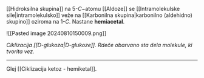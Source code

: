 [[Hidroksilna skupina]] na 5-$C-$atomu [[Aldoze]] se [[Intramolekulske sile|intramolekulsko]] veže na [[Karbonilna skupina|karbonilno (aldehidno) skupino]] oziroma na 1-$C$. Nastane **hemiacetal**.

![[Pasted image 20240810150009.png]]

*Ciklizacija [[D-glukoza|D-glukoze]]. Rdeče obarvano sta dela molekule, ki tvorita vez.*

---

Glej [[Ciklizacija ketoz - hemiketal]].